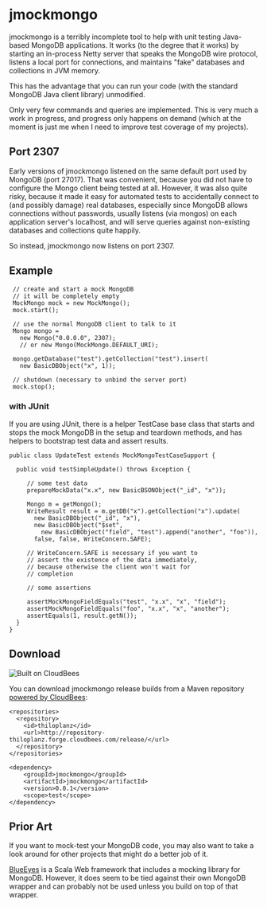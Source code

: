 # jmockmongo

jmockmongo is a terribly incomplete tool to help with unit testing Java-based MongoDB applications. It works (to the degree that it works) by starting an in-process Netty server that speaks the MongoDB wire protocol, listens a local port for connections, and maintains "fake" databases and collections in JVM memory. 

This has the advantage that you can run your code (with the standard MongoDB Java client library) unmodified.

Only very few commands and queries are implemented. This is very much a work in progress, and progress only happens on demand (which at the moment is just me when I need to improve test coverage of my projects).

## Port 2307

Early versions of jmockmongo listened on the same default port used
by MongoDB (port 27017). That was convenient, because you did not have to configure the Mongo client being tested at all. However, it was also quite risky, because it made it easy for automated tests
to accidentally connect to (and possibly damage) real databases,
especially since MongoDB allows connections without passwords,
usually listens (via mongos) on each application server's localhost,
and will serve queries against non-existing databases and collections
quite happily.

So instead, jmockmongo now listens on port 2307. 

## Example

     // create and start a mock MongoDB
     // it will be completely empty
     MockMongo mock = new MockMongo();
     mock.start();

     // use the normal MongoDB client to talk to it
     Mongo mongo = 
       new Mongo("0.0.0.0", 2307); 
       // or new Mongo(MockMongo.DEFAULT_URI);
  
     mongo.getDatabase("test").getCollection("test").insert(
       new BasicDBObject("x", 1));
     
     // shutdown (necessary to unbind the server port)
     mock.stop();
     

### with JUnit

If you are using JUnit, there is a helper TestCase base class that starts and stops the mock MongoDB in the setup and teardown methods, and has helpers to bootstrap test data and assert results.


    public class UpdateTest extends MockMongoTestCaseSupport {
      
      public void testSimpleUpdate() throws Exception {

         // some test data
         prepareMockData("x.x", new BasicBSONObject("_id", "x"));
		
         Mongo m = getMongo();
         WriteResult result = m.getDB("x").getCollection("x").update(
           new BasicDBObject("_id", "x"),
           new BasicDBObject("$set", 
             new BasicDBObject("field", "test").append("another", "foo")),
           false, false, WriteConcern.SAFE);

         // WriteConcern.SAFE is necessary if you want to
         // assert the existence of the data immediately,
         // because otherwise the client won't wait for
         // completion

         // some assertions

         assertMockMongoFieldEquals("test", "x.x", "x", "field");
         assertMockMongoFieldEquals("foo", "x.x", "x", "another");
         assertEquals(1, result.getN());
      }
    }

## Download 

![Built on CloudBees](http://www.cloudbees.com/sites/default/files/Button-Built-on-CB-1.png) 


You can download jmockmongo release builds from a Maven repository [powered by CloudBees](https://thiloplanz.ci.cloudbees.com/job/jmockmongo/):

    <repositories>
      <repository>
		<id>thiloplanz</id>
		<url>http://repository-thiloplanz.forge.cloudbees.com/release/</url>
	  </repository>
    </repositories>

    <dependency>
		<groupId>jmockmongo</groupId>
		<artifactId>jmockmongo</artifactId>
		<version>0.0.1</version>
		<scope>test</scope>
	</dependency>





## Prior Art

If you want to mock-test your MongoDB code, you may also want to take a look around for other projects that might do a better job of it.


[BlueEyes](https://github.com/jdegoes/blueeyes) is a Scala Web framework that includes a mocking library for MongoDB. However, it does seem to be tied against their own MongoDB wrapper and can probably not be used unless you build on top of that wrapper.